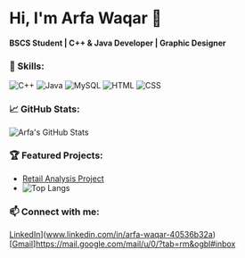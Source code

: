 # Hi, I'm Arfa Waqar 👋
**BSCS Student | C++ & Java Developer | Graphic Designer**

### 🚀 Skills:
![C++](https://img.shields.io/badge/C%2B%2B-00599C?style=for-the-badge&logo=c%2B%2B&logoColor=white)
![Java](https://img.shields.io/badge/Java-ED8B00?style=for-the-badge&logo=java&logoColor=white)
![MySQL](https://img.shields.io/badge/MySQL-4479A1?style=for-the-badge&logo=mysql&logoColor=white)
![HTML](https://img.shields.io/badge/HTML5-E34F26?style=for-the-badge&logo=html5&logoColor=white)
![CSS](https://img.shields.io/badge/CSS3-1572B6?style=for-the-badge&logo=css3&logoColor=white)


### 📈 GitHub Stats:
![Arfa's GitHub Stats](https://github-readme-stats.vercel.app/api?username=ArfaWaqar&show_icons=true&theme=radical)

### 🏆 Featured Projects:
- [Retail Analysis Project](https://github.com/ArfaWaqar/retail-analysis-Project)
- ![Top Langs](https://github-readme-stats.vercel.app/api/top-langs/?username=Arfa-Waqar&layout=compact&theme=radical)


### 📫 Connect with me:
[LinkedIn](https://img.shields.io/badge/-LinkedIn-blue?logo=Linkedin&logoColor=white)](www.linkedin.com/in/arfa-waqar-40536b32a)
[[Gmail](https://img.shields.io/badge/-Email-red?logo=gmail&logoColor=white)]https://mail.google.com/mail/u/0/?tab=rm&ogbl#inbox

